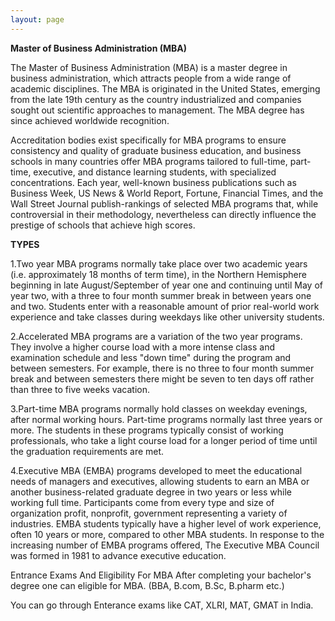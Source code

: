 ```yaml
---
layout: page
---
```

**Master of Business Administration (MBA)**


The Master of Business Administration (MBA) is a master degree in business administration, which attracts people from a wide range of academic disciplines. The MBA is originated in the United States, emerging from the late 19th century as the country industrialized and companies sought out scientific approaches to management. The MBA degree has since achieved worldwide recognition.

 Accreditation bodies exist specifically for MBA programs to ensure consistency and quality of graduate business education, and business schools in many countries offer MBA programs tailored to full-time, part-time, executive, and distance learning students, with specialized concentrations. Each year, well-known business publications such as Business Week, US News & World Report, Fortune, Financial Times, and the Wall Street Journal publish-rankings of selected MBA programs that, while controversial in their methodology, nevertheless can directly influence the prestige of schools that achieve high scores.

**TYPES**

1.Two year MBA programs normally take place over two academic years (i.e. approximately 18 months of term time), in the Northern Hemisphere beginning in late August/September of year one and continuing until May of year two, with a three to four month summer break in between years one and two. Students enter with a reasonable amount of prior real-world work experience and take classes during weekdays like other university students.

2.Accelerated MBA programs are a variation of the two year programs. They involve a higher course load with a more intense class and examination schedule and less "down time" during the program and between semesters. For example, there is no three to four month summer break and between semesters there might be seven to ten days off rather than three to five weeks vacation.

3.Part-time MBA  programs normally hold classes on weekday evenings, after normal working hours. Part-time programs normally last three years or more. The students in these programs typically consist of working professionals, who take a light course load for a longer period of time until the graduation requirements are met.

4.Executive MBA (EMBA) programs developed to meet the educational needs of managers and executives, allowing students to earn an MBA or another business-related graduate degree in two years or less while working full time. Participants come from every type and size of organization profit, nonprofit, government  representing a variety of industries. EMBA students typically have a higher level of work experience, often 10 years or more, compared to other MBA students. In response to the increasing number of EMBA programs offered, The Executive MBA Council was formed in 1981 to advance executive education.

Entrance Exams And Eligibility For MBA
After completing your bachelor's degree one can eligible for MBA. (BBA, B.com, B.Sc, B.pharm etc.)

You can go through Enterance exams like CAT, XLRI, MAT, GMAT in India.


